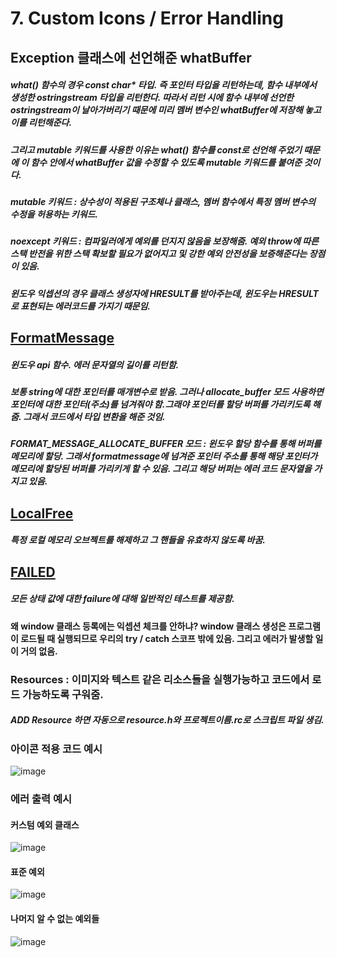 # 7. Custom Icons / Error Handling

## Exception 클래스에 선언해준 whatBuffer

##### what() 함수의 경우 const char* 타입. 즉 포인터 타입을 리턴하는데, 함수 내부에서 생성한 ostringstream 타입을 리턴한다. 따라서 리턴 시에 함수 내부에 선언한 ostringstream이 날아가버리기 때문에 미리 멤버 변수인 whatBuffer에 저장해 놓고 이를 리턴해준다.
##### 그리고 mutable 키워드를 사용한 이유는 what() 함수를 const로 선언해 주었기 때문에 이 함수 안에서 whatBuffer 값을 수정할 수 있도록 mutable 키워드를 붙여준 것이다.

##### mutable 키워드 : 상수성이 적용된 구조체나 클래스, 멤버 함수에서 특정 멤버 변수의 수정을 허용하는 키워드.

##### noexcept 키워드 : 컴파일러에게 예외를 던지지 않음을 보장해줌. 예외 throw에 따른 스택 반전을 위한 스택 확보할 필요가 없어지고 및 강한 예외 안전성을 보증해준다는 장점이 있음.

##### 윈도우 익셉션의 경우 클래스 생성자에 HRESULT를 받아주는데, 윈도우는 HRESULT로 표현되는 에러코드를 가지기 때문임.

## [FormatMessage](https://docs.microsoft.com/en-us/windows/win32/api/winbase/nf-winbase-formatmessage)
#####  윈도우 api 함수. 에러 문자열의 길이를 리턴함.
##### 보통 string에 대한 포인터를 매개변수로 받음. 그러나 allocate_buffer 모드 사용하면 포인터에 대한 포인터(주소)를 넘겨줘야 함.그래야 포인터를 할당 버퍼를 가리키도록 해줌. 그래서 코드에서 타입 변환을 해준 것임.
##### FORMAT_MESSAGE_ALLOCATE_BUFFER 모드 : 윈도우 할당 함수를 통해 버퍼를 메모리에 할당. 그래서 formatmessage에 넘겨준 포인터 주소를 통해 해당 포인터가 메모리에 할당된 버퍼를 가리키게 할 수 있음. 그리고 해당 버퍼는 에러 코드 문자열을 가지고 있음.

## [LocalFree](https://docs.microsoft.com/en-us/windows/win32/api/winbase/nf-winbase-localfree)
##### 특정 로컬 메모리 오브젝트를 해제하고 그 핸들을 유효하지 않도록 바꿈.

## [FAILED](https://docs.microsoft.com/ko-kr/windows/win32/api/winerror/nf-winerror-failed)
##### 모든 상태 값에 대한 failure에 대해 일반적인 테스트를 제공함.


#### 왜 window 클래스 등록에는 익셉션 체크를 안하냐? window 클래스 생성은 프로그램이 로드될 때 실행되므로 우리의 try / catch 스코프 밖에 있음. 그리고 에러가 발생할 일이 거의 없음.

### Resources : 이미지와 텍스트 같은 리소스들을 실행가능하고 코드에서 로드 가능하도록 구워줌.
##### ADD Resource 하면 자동으로 resource.h와 프로젝트이름.rc로 스크립트 파일 생김.

### 아이콘 적용 코드 예시
![image](https://user-images.githubusercontent.com/52204522/145385530-1e823d7e-c6ff-4076-bb06-73b1e2b82b85.png)

### 에러 출력 예시
#### 커스텀 예외 클래스 
![image](https://user-images.githubusercontent.com/52204522/145385601-10bb7624-a5c7-4631-a31b-7231d17f104a.png)
#### 표준 예외
![image](https://user-images.githubusercontent.com/52204522/145385672-2c47334b-1e00-4622-9a2f-78ea1446ad36.png)
#### 나머지 알 수 없는 예외들
![image](https://user-images.githubusercontent.com/52204522/145385712-0768b19c-e592-4045-bc48-5d01a3e7dc61.png)



